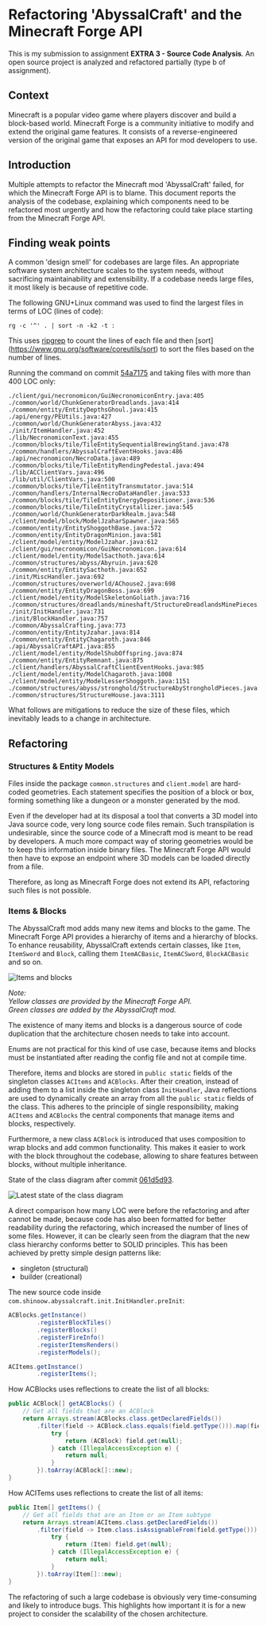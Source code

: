 # Refactoring 'AbyssalCraft' and the Minecraft Forge API

This is my submission to assignment **EXTRA 3 - Source Code Analysis**.
An open source project is analyzed and refactored partially (type b of assignment).

## Context

Minecraft is a popular video game where players discover and build a block-based world. Minecraft Forge is a community
initiative to modify and extend the original game features. It consists of a reverse-engineered version of the original
game that exposes an API for mod developers to use.

## Introduction

Multiple attempts to refactor the Minecraft mod 'AbyssalCraft' failed, for which the Minecraft Forge API is to blame.
This document reports the analysis of the codebase, explaining which components need to be refactored most urgently and
how the refactoring could take place starting from the Minecraft Forge API.

## Finding weak points

A common 'design smell' for codebases are large files. An appropriate software system architecture scales to the system
needs, without sacrificing maintainability and extensibility. If a codebase needs large files, it most likely is because
of repetitive code.

The following GNU+Linux command was used to find the largest files in terms of LOC (lines of code):

```shell
rg -c '^' . | sort -n -k2 -t :
```

This uses [ripgrep](https://github.com/BurntSushi/ripgrep) to count the lines of each file and then [sort]
(https://www.gnu.org/software/coreutils/sort) to sort the files based on the number of lines.

Running the command on
commit [54a7175](https://github.com/devgioele/AbyssalCraft/tree/54a7175b70eb8c48882850eecae51e8de11510bf) and taking
files with more than 400 LOC only:

```text
./client/gui/necronomicon/GuiNecronomiconEntry.java:405
./common/world/ChunkGeneratorDreadlands.java:414
./common/entity/EntityDepthsGhoul.java:415
./api/energy/PEUtils.java:427
./common/world/ChunkGeneratorAbyss.java:432
./init/ItemHandler.java:452
./lib/NecronomiconText.java:455
./common/blocks/tile/TileEntitySequentialBrewingStand.java:478
./common/handlers/AbyssalCraftEventHooks.java:486
./api/necronomicon/NecroData.java:489
./common/blocks/tile/TileEntityRendingPedestal.java:494
./lib/ACClientVars.java:496
./lib/util/ClientVars.java:500
./common/blocks/tile/TileEntityTransmutator.java:514
./common/handlers/InternalNecroDataHandler.java:533
./common/blocks/tile/TileEntityEnergyDepositioner.java:536
./common/blocks/tile/TileEntityCrystallizer.java:545
./common/world/ChunkGeneratorDarkRealm.java:548
./client/model/block/ModelJzaharSpawner.java:565
./common/entity/EntityShoggothBase.java:572
./common/entity/EntityDragonMinion.java:581
./client/model/entity/ModelJzahar.java:612
./client/gui/necronomicon/GuiNecronomicon.java:614
./client/model/entity/ModelSacthoth.java:614
./common/structures/abyss/Abyruin.java:620
./common/entity/EntitySacthoth.java:652
./init/MiscHandler.java:692
./common/structures/overworld/AChouse2.java:698
./common/entity/EntityDragonBoss.java:699
./client/model/entity/ModelSkeletonGoliath.java:716
./common/structures/dreadlands/mineshaft/StructureDreadlandsMinePieces.java:722
./init/InitHandler.java:731
./init/BlockHandler.java:757
./common/AbyssalCrafting.java:773
./common/entity/EntityJzahar.java:814
./common/entity/EntityChagaroth.java:846
./api/AbyssalCraftAPI.java:855
./client/model/entity/ModelShubOffspring.java:874
./common/entity/EntityRemnant.java:875
./client/handlers/AbyssalCraftClientEventHooks.java:985
./client/model/entity/ModelChagaroth.java:1008
./client/model/entity/ModelLesserShoggoth.java:1151
./common/structures/abyss/stronghold/StructureAbyStrongholdPieces.java:1526
./common/structures/StructureHouse.java:3111
```



What follows are mitigations to reduce the size of these files, which inevitably leads to a change in architecture.

## Refactoring

### Structures & Entity Models

Files inside the package `common.structures` and `client.model` are hard-coded geometries. Each statement specifies the
position of a block or box, forming something like a dungeon or a monster generated by the mod.

Even if the developer had at its disposal a tool that converts a 3D model into Java source code, very long source code
files remain. Such transpilation is undesirable, since the source code of a Minecraft mod is meant to be read by
developers. A much more compact way of storing geometries would be to keep this information inside binary files. The
Minecraft Forge API would then have to expose an endpoint where 3D models can be loaded directly from a file.

Therefore, as long as Minecraft Forge does not extend its API, refactoring such files is not possible.

### Items & Blocks

The AbyssalCraft mod adds many new items and blocks to the game. The Minecraft Forge API provides a hierarchy of items
and a hierarchy of blocks. To enhance reusability, AbyssalCraft extends certain classes, like `Item`, `ItemSword`
and `Block`, calling them `ItemACBasic`, `ItemACSword`, `BlockACBasic` and so on.

![Items and blocks](items-blocks.png)

_Note:\
Yellow classes are provided by the Minecraft Forge API.\
Green classes are added by the AbyssalCraft mod._

The existence of many items and blocks is a dangerous source of code duplication that the architecture chosen needs to
take into account.

Enums are not practical for this kind of use case, because items and blocks must be instantiated after reading the
config file and not at compile time.

Therefore, items and blocks are stored in `public static` fields of the singleton classes `ACItems` and `ACBlocks`.
After their creation, instead of adding them to a list inside the singleton class `InitHandler`, Java reflections are
used to dynamically create an array from all the `public static` fields of the class. This adheres to the principle of
single responsibility, making `ACItems` and `ACBlocks` the central components that manage items and blocks,
respectively.

Furthermore, a new class `ACBlock` is introduced that uses composition to wrap blocks and add common functionality. This
makes it easier to work with the block throughout the codebase, allowing to share features between blocks, without
multiple inheritance.

State of the class diagram after
commit [061d5d93](https://github.com/devgioele/AbyssalCraft/tree/061d5d9332be9e71df477253a2bfef449594c8e0).

![Latest state of the class diagram](items-blocks-refactored.png)

A direct comparison how many LOC were before the refactoring and after cannot be made, because code has also been
formatted for better readability during the refactoring, which increased the number of lines of some files. However, it
can be clearly seen from the diagram that the new class hierarchy conforms better to SOLID principles. This has been
achieved by pretty simple design patterns like:

- singleton (structural)
- builder (creational)

The new source code inside `com.shinoow.abyssalcraft.init.InitHandler.preInit`:
```java
ACBlocks.getInstance()
        .registerBlockTiles()
        .registerBlocks()
        .registerFireInfo()
        .registerItemsRenders()
        .registerModels();

ACItems.getInstance()
        .registerItems();
```

How ACBlocks uses reflections to create the list of all blocks:
```java
public ACBlock[] getACBlocks() {
	// Get all fields that are an ACBlock
	return Arrays.stream(ACBlocks.class.getDeclaredFields())
        .filter(field -> ACBlock.class.equals(field.getType())).map(field -> {
			try {
				return (ACBlock) field.get(null);
			} catch (IllegalAccessException e) {
				return null;
			}
		}).toArray(ACBlock[]::new);
}
```

How ACITems uses reflections to create the list of all items:
```java
public Item[] getItems() {
	// Get all fields that are an Item or an Item subtype
	return Arrays.stream(ACItems.class.getDeclaredFields())
        .filter(field -> Item.class.isAssignableFrom(field.getType())).map(field -> {
			try {
				return (Item) field.get(null);
			} catch (IllegalAccessException e) {
				return null;
			}
		}).toArray(Item[]::new);
}
```

The refactoring of such a large codebase is obviously very time-consuming and likely to introduce bugs. This highlights
how important it is for a new project to consider the scalability of the chosen architecture.